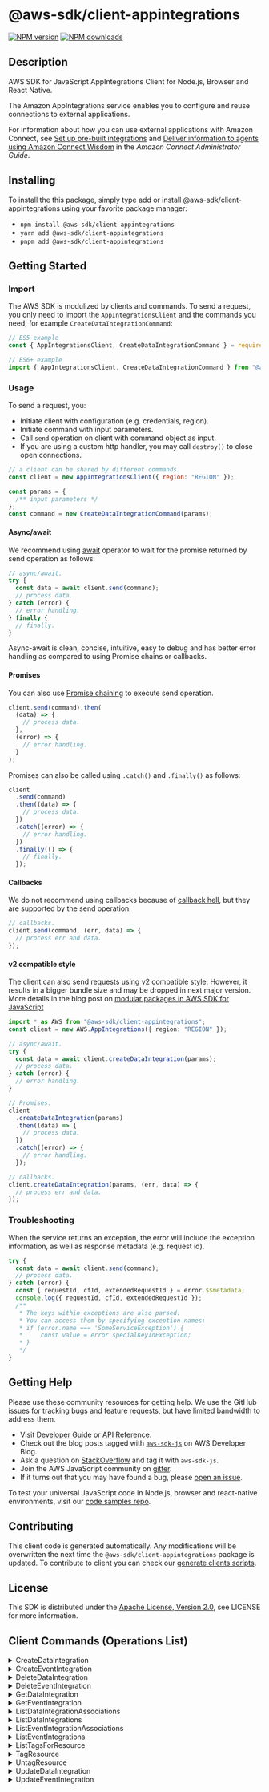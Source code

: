 <!-- generated file, do not edit directly -->

# @aws-sdk/client-appintegrations

[![NPM version](https://img.shields.io/npm/v/@aws-sdk/client-appintegrations/latest.svg)](https://www.npmjs.com/package/@aws-sdk/client-appintegrations)
[![NPM downloads](https://img.shields.io/npm/dm/@aws-sdk/client-appintegrations.svg)](https://www.npmjs.com/package/@aws-sdk/client-appintegrations)

## Description

AWS SDK for JavaScript AppIntegrations Client for Node.js, Browser and React Native.

<p>The Amazon AppIntegrations service enables you to configure and reuse connections to external
applications.</p>
<p>For information about how you can use external applications with Amazon Connect, see <a href="https://docs.aws.amazon.com/connect/latest/adminguide/crm.html">Set up pre-built
integrations</a> and <a href="https://docs.aws.amazon.com/connect/latest/adminguide/amazon-connect-wisdom.html">Deliver information to agents using Amazon Connect Wisdom</a>
in the <i>Amazon Connect Administrator Guide</i>.</p>

## Installing

To install the this package, simply type add or install @aws-sdk/client-appintegrations
using your favorite package manager:

- `npm install @aws-sdk/client-appintegrations`
- `yarn add @aws-sdk/client-appintegrations`
- `pnpm add @aws-sdk/client-appintegrations`

## Getting Started

### Import

The AWS SDK is modulized by clients and commands.
To send a request, you only need to import the `AppIntegrationsClient` and
the commands you need, for example `CreateDataIntegrationCommand`:

```js
// ES5 example
const { AppIntegrationsClient, CreateDataIntegrationCommand } = require("@aws-sdk/client-appintegrations");
```

```ts
// ES6+ example
import { AppIntegrationsClient, CreateDataIntegrationCommand } from "@aws-sdk/client-appintegrations";
```

### Usage

To send a request, you:

- Initiate client with configuration (e.g. credentials, region).
- Initiate command with input parameters.
- Call `send` operation on client with command object as input.
- If you are using a custom http handler, you may call `destroy()` to close open connections.

```js
// a client can be shared by different commands.
const client = new AppIntegrationsClient({ region: "REGION" });

const params = {
  /** input parameters */
};
const command = new CreateDataIntegrationCommand(params);
```

#### Async/await

We recommend using [await](https://developer.mozilla.org/en-US/docs/Web/JavaScript/Reference/Operators/await)
operator to wait for the promise returned by send operation as follows:

```js
// async/await.
try {
  const data = await client.send(command);
  // process data.
} catch (error) {
  // error handling.
} finally {
  // finally.
}
```

Async-await is clean, concise, intuitive, easy to debug and has better error handling
as compared to using Promise chains or callbacks.

#### Promises

You can also use [Promise chaining](https://developer.mozilla.org/en-US/docs/Web/JavaScript/Guide/Using_promises#chaining)
to execute send operation.

```js
client.send(command).then(
  (data) => {
    // process data.
  },
  (error) => {
    // error handling.
  }
);
```

Promises can also be called using `.catch()` and `.finally()` as follows:

```js
client
  .send(command)
  .then((data) => {
    // process data.
  })
  .catch((error) => {
    // error handling.
  })
  .finally(() => {
    // finally.
  });
```

#### Callbacks

We do not recommend using callbacks because of [callback hell](http://callbackhell.com/),
but they are supported by the send operation.

```js
// callbacks.
client.send(command, (err, data) => {
  // process err and data.
});
```

#### v2 compatible style

The client can also send requests using v2 compatible style.
However, it results in a bigger bundle size and may be dropped in next major version. More details in the blog post
on [modular packages in AWS SDK for JavaScript](https://aws.amazon.com/blogs/developer/modular-packages-in-aws-sdk-for-javascript/)

```ts
import * as AWS from "@aws-sdk/client-appintegrations";
const client = new AWS.AppIntegrations({ region: "REGION" });

// async/await.
try {
  const data = await client.createDataIntegration(params);
  // process data.
} catch (error) {
  // error handling.
}

// Promises.
client
  .createDataIntegration(params)
  .then((data) => {
    // process data.
  })
  .catch((error) => {
    // error handling.
  });

// callbacks.
client.createDataIntegration(params, (err, data) => {
  // process err and data.
});
```

### Troubleshooting

When the service returns an exception, the error will include the exception information,
as well as response metadata (e.g. request id).

```js
try {
  const data = await client.send(command);
  // process data.
} catch (error) {
  const { requestId, cfId, extendedRequestId } = error.$$metadata;
  console.log({ requestId, cfId, extendedRequestId });
  /**
   * The keys within exceptions are also parsed.
   * You can access them by specifying exception names:
   * if (error.name === 'SomeServiceException') {
   *     const value = error.specialKeyInException;
   * }
   */
}
```

## Getting Help

Please use these community resources for getting help.
We use the GitHub issues for tracking bugs and feature requests, but have limited bandwidth to address them.

- Visit [Developer Guide](https://docs.aws.amazon.com/sdk-for-javascript/v3/developer-guide/welcome.html)
  or [API Reference](https://docs.aws.amazon.com/AWSJavaScriptSDK/v3/latest/index.html).
- Check out the blog posts tagged with [`aws-sdk-js`](https://aws.amazon.com/blogs/developer/tag/aws-sdk-js/)
  on AWS Developer Blog.
- Ask a question on [StackOverflow](https://stackoverflow.com/questions/tagged/aws-sdk-js) and tag it with `aws-sdk-js`.
- Join the AWS JavaScript community on [gitter](https://gitter.im/aws/aws-sdk-js-v3).
- If it turns out that you may have found a bug, please [open an issue](https://github.com/aws/aws-sdk-js-v3/issues/new/choose).

To test your universal JavaScript code in Node.js, browser and react-native environments,
visit our [code samples repo](https://github.com/aws-samples/aws-sdk-js-tests).

## Contributing

This client code is generated automatically. Any modifications will be overwritten the next time the `@aws-sdk/client-appintegrations` package is updated.
To contribute to client you can check our [generate clients scripts](https://github.com/aws/aws-sdk-js-v3/tree/main/scripts/generate-clients).

## License

This SDK is distributed under the
[Apache License, Version 2.0](http://www.apache.org/licenses/LICENSE-2.0),
see LICENSE for more information.

## Client Commands (Operations List)

<details>
<summary>
CreateDataIntegration
</summary>

[Command API Reference](https://docs.aws.amazon.com/AWSJavaScriptSDK/v3/latest/clients/client-appintegrations/classes/createdataintegrationcommand.html) / [Input](https://docs.aws.amazon.com/AWSJavaScriptSDK/v3/latest/clients/client-appintegrations/interfaces/createdataintegrationcommandinput.html) / [Output](https://docs.aws.amazon.com/AWSJavaScriptSDK/v3/latest/clients/client-appintegrations/interfaces/createdataintegrationcommandoutput.html)

</details>
<details>
<summary>
CreateEventIntegration
</summary>

[Command API Reference](https://docs.aws.amazon.com/AWSJavaScriptSDK/v3/latest/clients/client-appintegrations/classes/createeventintegrationcommand.html) / [Input](https://docs.aws.amazon.com/AWSJavaScriptSDK/v3/latest/clients/client-appintegrations/interfaces/createeventintegrationcommandinput.html) / [Output](https://docs.aws.amazon.com/AWSJavaScriptSDK/v3/latest/clients/client-appintegrations/interfaces/createeventintegrationcommandoutput.html)

</details>
<details>
<summary>
DeleteDataIntegration
</summary>

[Command API Reference](https://docs.aws.amazon.com/AWSJavaScriptSDK/v3/latest/clients/client-appintegrations/classes/deletedataintegrationcommand.html) / [Input](https://docs.aws.amazon.com/AWSJavaScriptSDK/v3/latest/clients/client-appintegrations/interfaces/deletedataintegrationcommandinput.html) / [Output](https://docs.aws.amazon.com/AWSJavaScriptSDK/v3/latest/clients/client-appintegrations/interfaces/deletedataintegrationcommandoutput.html)

</details>
<details>
<summary>
DeleteEventIntegration
</summary>

[Command API Reference](https://docs.aws.amazon.com/AWSJavaScriptSDK/v3/latest/clients/client-appintegrations/classes/deleteeventintegrationcommand.html) / [Input](https://docs.aws.amazon.com/AWSJavaScriptSDK/v3/latest/clients/client-appintegrations/interfaces/deleteeventintegrationcommandinput.html) / [Output](https://docs.aws.amazon.com/AWSJavaScriptSDK/v3/latest/clients/client-appintegrations/interfaces/deleteeventintegrationcommandoutput.html)

</details>
<details>
<summary>
GetDataIntegration
</summary>

[Command API Reference](https://docs.aws.amazon.com/AWSJavaScriptSDK/v3/latest/clients/client-appintegrations/classes/getdataintegrationcommand.html) / [Input](https://docs.aws.amazon.com/AWSJavaScriptSDK/v3/latest/clients/client-appintegrations/interfaces/getdataintegrationcommandinput.html) / [Output](https://docs.aws.amazon.com/AWSJavaScriptSDK/v3/latest/clients/client-appintegrations/interfaces/getdataintegrationcommandoutput.html)

</details>
<details>
<summary>
GetEventIntegration
</summary>

[Command API Reference](https://docs.aws.amazon.com/AWSJavaScriptSDK/v3/latest/clients/client-appintegrations/classes/geteventintegrationcommand.html) / [Input](https://docs.aws.amazon.com/AWSJavaScriptSDK/v3/latest/clients/client-appintegrations/interfaces/geteventintegrationcommandinput.html) / [Output](https://docs.aws.amazon.com/AWSJavaScriptSDK/v3/latest/clients/client-appintegrations/interfaces/geteventintegrationcommandoutput.html)

</details>
<details>
<summary>
ListDataIntegrationAssociations
</summary>

[Command API Reference](https://docs.aws.amazon.com/AWSJavaScriptSDK/v3/latest/clients/client-appintegrations/classes/listdataintegrationassociationscommand.html) / [Input](https://docs.aws.amazon.com/AWSJavaScriptSDK/v3/latest/clients/client-appintegrations/interfaces/listdataintegrationassociationscommandinput.html) / [Output](https://docs.aws.amazon.com/AWSJavaScriptSDK/v3/latest/clients/client-appintegrations/interfaces/listdataintegrationassociationscommandoutput.html)

</details>
<details>
<summary>
ListDataIntegrations
</summary>

[Command API Reference](https://docs.aws.amazon.com/AWSJavaScriptSDK/v3/latest/clients/client-appintegrations/classes/listdataintegrationscommand.html) / [Input](https://docs.aws.amazon.com/AWSJavaScriptSDK/v3/latest/clients/client-appintegrations/interfaces/listdataintegrationscommandinput.html) / [Output](https://docs.aws.amazon.com/AWSJavaScriptSDK/v3/latest/clients/client-appintegrations/interfaces/listdataintegrationscommandoutput.html)

</details>
<details>
<summary>
ListEventIntegrationAssociations
</summary>

[Command API Reference](https://docs.aws.amazon.com/AWSJavaScriptSDK/v3/latest/clients/client-appintegrations/classes/listeventintegrationassociationscommand.html) / [Input](https://docs.aws.amazon.com/AWSJavaScriptSDK/v3/latest/clients/client-appintegrations/interfaces/listeventintegrationassociationscommandinput.html) / [Output](https://docs.aws.amazon.com/AWSJavaScriptSDK/v3/latest/clients/client-appintegrations/interfaces/listeventintegrationassociationscommandoutput.html)

</details>
<details>
<summary>
ListEventIntegrations
</summary>

[Command API Reference](https://docs.aws.amazon.com/AWSJavaScriptSDK/v3/latest/clients/client-appintegrations/classes/listeventintegrationscommand.html) / [Input](https://docs.aws.amazon.com/AWSJavaScriptSDK/v3/latest/clients/client-appintegrations/interfaces/listeventintegrationscommandinput.html) / [Output](https://docs.aws.amazon.com/AWSJavaScriptSDK/v3/latest/clients/client-appintegrations/interfaces/listeventintegrationscommandoutput.html)

</details>
<details>
<summary>
ListTagsForResource
</summary>

[Command API Reference](https://docs.aws.amazon.com/AWSJavaScriptSDK/v3/latest/clients/client-appintegrations/classes/listtagsforresourcecommand.html) / [Input](https://docs.aws.amazon.com/AWSJavaScriptSDK/v3/latest/clients/client-appintegrations/interfaces/listtagsforresourcecommandinput.html) / [Output](https://docs.aws.amazon.com/AWSJavaScriptSDK/v3/latest/clients/client-appintegrations/interfaces/listtagsforresourcecommandoutput.html)

</details>
<details>
<summary>
TagResource
</summary>

[Command API Reference](https://docs.aws.amazon.com/AWSJavaScriptSDK/v3/latest/clients/client-appintegrations/classes/tagresourcecommand.html) / [Input](https://docs.aws.amazon.com/AWSJavaScriptSDK/v3/latest/clients/client-appintegrations/interfaces/tagresourcecommandinput.html) / [Output](https://docs.aws.amazon.com/AWSJavaScriptSDK/v3/latest/clients/client-appintegrations/interfaces/tagresourcecommandoutput.html)

</details>
<details>
<summary>
UntagResource
</summary>

[Command API Reference](https://docs.aws.amazon.com/AWSJavaScriptSDK/v3/latest/clients/client-appintegrations/classes/untagresourcecommand.html) / [Input](https://docs.aws.amazon.com/AWSJavaScriptSDK/v3/latest/clients/client-appintegrations/interfaces/untagresourcecommandinput.html) / [Output](https://docs.aws.amazon.com/AWSJavaScriptSDK/v3/latest/clients/client-appintegrations/interfaces/untagresourcecommandoutput.html)

</details>
<details>
<summary>
UpdateDataIntegration
</summary>

[Command API Reference](https://docs.aws.amazon.com/AWSJavaScriptSDK/v3/latest/clients/client-appintegrations/classes/updatedataintegrationcommand.html) / [Input](https://docs.aws.amazon.com/AWSJavaScriptSDK/v3/latest/clients/client-appintegrations/interfaces/updatedataintegrationcommandinput.html) / [Output](https://docs.aws.amazon.com/AWSJavaScriptSDK/v3/latest/clients/client-appintegrations/interfaces/updatedataintegrationcommandoutput.html)

</details>
<details>
<summary>
UpdateEventIntegration
</summary>

[Command API Reference](https://docs.aws.amazon.com/AWSJavaScriptSDK/v3/latest/clients/client-appintegrations/classes/updateeventintegrationcommand.html) / [Input](https://docs.aws.amazon.com/AWSJavaScriptSDK/v3/latest/clients/client-appintegrations/interfaces/updateeventintegrationcommandinput.html) / [Output](https://docs.aws.amazon.com/AWSJavaScriptSDK/v3/latest/clients/client-appintegrations/interfaces/updateeventintegrationcommandoutput.html)

</details>
